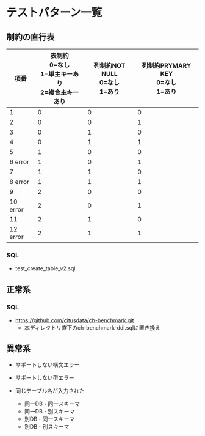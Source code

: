 # テストパターン一覧
## 制約の直行表

|項番|表制約<br>0=なし<br>1=単主キーあり<br>2=複合主キーあり|列制約NOT NULL<br>0=なし<br>1=あり|列制約PRYMARY KEY<br>0=なし<br>1=あり|
|---|---|---|---|
|1|0| 0| 0|
|2|0| 0| 1|
|3|0| 1| 0|
|4|0| 1| 1|
|5|1| 0| 0|
|6 error|1| 0| 1|
|7|1| 1| 0|
|8 error|1| 1| 1|
|9|2| 0| 0|
|10 error|2| 0| 1|
|11|2| 1| 0|
|12 error|2| 1| 1|

### SQL
* test_create_table_v2.sql

## 正常系
### SQL
* https://github.com/citusdata/ch-benchmark.git
	* 本ディレクトリ直下のch-benchmark-ddl.sqlに置き換え

## 異常系
* サポートしない構文エラー
	
* サポートしない型エラー

* 同じテーブル名が入力された
	* 同一DB・同一スキーマ
	* 同一DB・別スキーマ
	* 別DB・同一スキーマ
	* 別DB・別スキーマ

